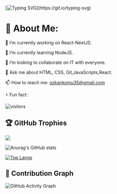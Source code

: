 [![Typing SVG](https://readme-typing-svg.herokuapp.com?font=Fira+Code&pause=1000&width=435&lines=Welcome+to+my+github+profile;My+name+is+Ozkan!)](https://git.io/typing-svg)

# 💫 About Me:

🔭 I’m currently working on React-NextJS.

🌱 I’m currently learning NodeJS. 

👯 I’m looking to collaborate on IT with everyone.

💬 Ask me about HTML, CSS, Git,JavaScripts,React.

📫 How to reach me: ozkankomu35@gmail.com


⚡ Fun fact:

![visitors](https://visitor-badge.glitch.me/badge?page_id=ozkankomu&left_color=gray&right_color=red)


## 🏆 GitHub Trophies
![](https://github-profile-trophy.vercel.app/?username=ozkankomu&theme=tokyonight&no-frame=false&no-bg=false&margin-w=4)


![Anurag's GitHub stats](https://github-readme-stats.vercel.app/api?username=ozkankomu&show_icons=true&theme=radical&count_private=true&line_height=29&include_all_commits=true)


[![Top Langs](https://github-readme-stats.vercel.app/api/top-langs/?username=ozkankomu)](https://github.com/ozkankomu/github-readme-stats)

## 🥷 Contribution Graph
![GitHub Activity Graph](https://activity-graph.herokuapp.com/graph?username=ozkankomu) 







